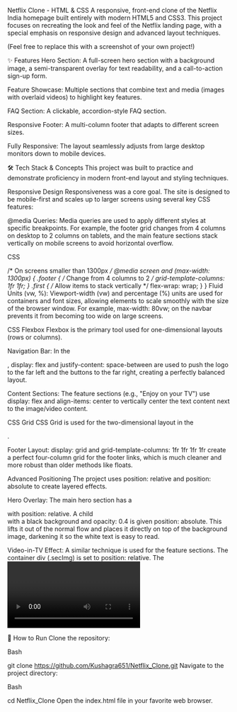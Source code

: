 Netflix Clone - HTML & CSS
A responsive, front-end clone of the Netflix India homepage built entirely with modern HTML5 and CSS3. This project focuses on recreating the look and feel of the Netflix landing page, with a special emphasis on responsive design and advanced layout techniques.

(Feel free to replace this with a screenshot of your own project!)

✨ Features
Hero Section: A full-screen hero section with a background image, a semi-transparent overlay for text readability, and a call-to-action sign-up form.

Feature Showcase: Multiple sections that combine text and media (images with overlaid videos) to highlight key features.

FAQ Section: A clickable, accordion-style FAQ section.

Responsive Footer: A multi-column footer that adapts to different screen sizes.

Fully Responsive: The layout seamlessly adjusts from large desktop monitors down to mobile devices.

🛠️ Tech Stack & Concepts
This project was built to practice and demonstrate proficiency in modern front-end layout and styling techniques.

Responsive Design
Responsiveness was a core goal. The site is designed to be mobile-first and scales up to larger screens using several key CSS features:

@media Queries: Media queries are used to apply different styles at specific breakpoints. For example, the footer grid changes from 4 columns on desktop to 2 columns on tablets, and the main feature sections stack vertically on mobile screens to avoid horizontal overflow.

CSS

/* On screens smaller than 1300px */
@media screen and (max-width: 1300px) {
  .footer {
    /* Change from 4 columns to 2 */
    grid-template-columns: 1fr 1fr;
  }
  .first {
    /* Allow items to stack vertically */
    flex-wrap: wrap;
  }
}
Fluid Units (vw, %): Viewport-width (vw) and percentage (%) units are used for containers and font sizes, allowing elements to scale smoothly with the size of the browser window. For example, max-width: 80vw; on the navbar prevents it from becoming too wide on large screens.

CSS Flexbox
Flexbox is the primary tool used for one-dimensional layouts (rows or columns).

Navigation Bar: In the <nav>, display: flex and justify-content: space-between are used to push the logo to the far left and the buttons to the far right, creating a perfectly balanced layout.

Content Sections: The feature sections (e.g., "Enjoy on your TV") use display: flex and align-items: center to vertically center the text content next to the image/video content.

CSS Grid
CSS Grid is used for the two-dimensional layout in the <footer>.

Footer Layout: display: grid and grid-template-columns: 1fr 1fr 1fr 1fr create a perfect four-column grid for the footer links, which is much cleaner and more robust than older methods like floats.

Advanced Positioning
The project uses position: relative and position: absolute to create layered effects.

Hero Overlay: The main hero section has a <div> with position: relative. A child <div> with a black background and opacity: 0.4 is given position: absolute. This lifts it out of the normal flow and places it directly on top of the background image, darkening it so the white text is easy to read.

Video-in-TV Effect: A similar technique is used for the feature sections. The container div (.secImg) is set to position: relative. The <video> element inside it is then set to position: absolute, which allows it to be precisely positioned on top of the TV <img>, creating the illusion that the video is playing on the TV screen.

🚀 How to Run
Clone the repository:

Bash

git clone https://github.com/Kushagra651/Netflix_Clone.git
Navigate to the project directory:

Bash

cd Netflix_Clone
Open the index.html file in your favorite web browser.

